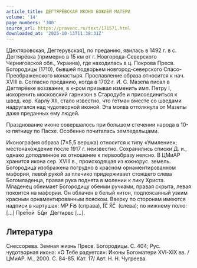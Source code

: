 ```yaml
---
article_title: ДЕГТЯРЁВСКАЯ ИКОНА БОЖИЕЙ МАТЕРИ
volume: '14'
page_numbers: '300'
source_url: https://pravenc.ru/text/171571.html
downloaded_at: '2025-10-13T11:38:31Z'
---
```


[Дехтяровская, Дегтерувская], по преданию, явилась в 1492 г. в с. Дегтярёвка (примерно в 15 км от г. Новгорода-Северского Черниговской обл., Украина), где находилась в ц. Покрова Пресв. Богородицы (1710), бывшей подворьем новгород-северского Спасо-Преображенского монастыря. Прославление образа относится к нач. XVIII в. Согласно преданию, когда в 1702 г. И. С. Мазепа писал в Дегтярёвке воззвание, в к-ром призывал изменить имп. Петру I, искоренить московский гарнизон в Стародубе и присоединиться к швед. кор. Карлу ХII, стало известно, что гетман вместе со шведами надругался над чудотворной иконой. Эта молва оттолкнула от Мазепы даже преданных ему людей.

Празднование иконе совершалось при большом стечении народа в 10-ю пятницу по Пасхе. Особенно почиталась земледельцами.

Иконография образа (7×5,5 вершка) относится к типу «Умиление»; местонахождение после 1917 г. неизвестно. Сохранились списки Д. и., однако доподлинное их отношение к первообразу неясно. В ЦМиАР хранится икона сер. XVIII в., происходящая из южнорус. земель. Богородица изображена погрудно в красном орнаментированном мафории, левой рукой за плечико придерживает стоящего слева Богомладенца, правая рука поднята в молении к лику Христа. Младенец обнимает Богородицу обеими ручками, правая скрыта, левая покоится на мафории. Он облачен в белый хитон, подпоясанный узким красным орнаментированным пояском. Вверху по сторонам имеются надписи в картушах: <span class="cu">МР</span> <span class="cu">FꙊ</span> (справа), <span class="cu">І︮С︯</span> <span class="cu">Х︮С︯</span>  
(слева); по нижнему полю: [...] <span class="cu">Претⷭ҇ой</span>  <span class="cu">Бцⷣи</span>  <span class="cu">Дегтѧрвс</span> […].

## Литература

Снессорева. Земная жизнь Пресв. Богородицы. С. 404; Рус. чудотворная икона: «О Тебе радуется»: Иконы Богоматери XVI-XIX вв. / ЦМиАР. М., 2000. С. 84-85. Кат. 17/ Авт. Н. Н. Чугреева.
